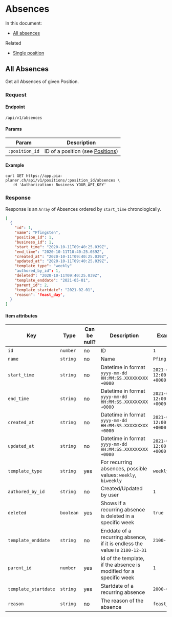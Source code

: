 # Absences

In this document:

- [All absences](#all-absences)


Related

- [Single position](../positions/#single-position)


## All Absences

Get all Absences of given Position.

### Request

#### Endpoint

```
/api/v1/absences
```

#### Params

| Param          | Description                                         |
|----------------|-----------------------------------------------------|
| `:position_id` | ID of a position (see [Positions](../positions.md)) |

#### Example

```
curl GET https://app.pia-planer.ch/api/v1/positions/:position_id/absences \
   -H 'Authorization: Business YOUR_API_KEY'
```

### Response

Response is an `Array` of Absences ordered by `start_time` chronologically.

```json
[
  {
    "id": 1,
    "name": "Pfingsten",
    "position_id": 1,
    "business_id": 1,
    "start_time": "2020-10-11T09:40:25.039Z",
    "end_time": "2020-10-11T10:40:25.039Z",
    "created_at": "2020-10-11T09:40:25.039Z",
    "updated_at": "2020-10-11T09:40:25.039Z",
    "template_type": "weekly"
    "authored_by_id": 1,
    "deleted": "2020-10-11T09:40:25.039Z",
    "template_enddate": "2021-05-01",
    "parent_id": 2,
    "template_startdate": "2021-02-01",
    "reason": 'feast_day',
  }
]
```

#### Item attributes

| Key                  | Type     | Can be null?| Description                                                                 | Example values                       |
|----------------------|----------|-------------|-----------------------------------------------------------------------------|--------------------------------------|
| `id`                 | `number` | no         | ID                                                                          |   `1`                                |
| `name`               | `string`  | no         | Name                                                                        | `Pfingsten`                          |
| `start_time`         | `string`  | no         | Datetime in format `yyyy-mm-dd HH:MM:SS.XXXXXXXXX +0000`                    | `2021-04-19 12:00:00.000000000 +0000`|
| `end_time`           | `string`  | no         | Datetime in format `yyyy-mm-dd HH:MM:SS.XXXXXXXXX +0000`                    | `2021-04-19 12:00:00.000000000 +0000`|
| `created_at`         | `string`  | no         | Datetime in format `yyyy-mm-dd HH:MM:SS.XXXXXXXXX +0000`                    | `2021-04-19 12:00:00.000000000 +0000`|
| `updated_at`         | `string`  | no         | Datetime in format `yyyy-mm-dd HH:MM:SS.XXXXXXXXX +0000`                    | `2021-04-19 12:00:00.000000000 +0000`|
| `template_type`      | `string`  | yes        | For recurring absences, possible values: `weekly`, `biweekly`               | `weekly`                             |
| `authored_by_id`     | `string`  | no         | Created/Updated by user                                                     | `1`                                  |
| `deleted`            | `boolean` | yes        | Shows if a recurring absence is deleted in a specific week                  | `true`                               |
| `template_enddate`   | `string`  | no         | Enddate of a recurring absence, if it is endless the value is `2100-12-31`  | `2100-12-31`                         |
| `parent_id`          | `number` | yes        | Id of the template, if the absence is modified for a specific week          | `1`                                  |
| `template_startdate` | `string`  | yes        | Startdate of a recurring absence                                            | `2000-02-03`                         |
| `reason`             | `string`  | no         | The reason of the absence                                                   | `feast_day`                          |


